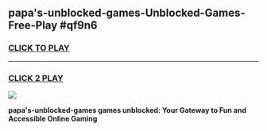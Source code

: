 
## papa's-unblocked-games-Unblocked-Games-Free-Play #qf9n6
<h3>
<a href="https://us.freeplayer.one?title=papa's-unblocked-games&ref=9M">CLICK TO PLAY</a></h3>
<hr>

<h3>
<a href="https://us.freeplayer.one?title=papa's-unblocked-games&ref=9M">CLICK 2 PLAY</a>
  
</h3>

<a href="https://us.freeplayer.one?title=papa's-unblocked-games&ref=9M"><img src="https://clearcache.store/games.png"></a>


**papa's-unblocked-games games unblocked: Your Gateway to Fun and Accessible Online Gaming**
